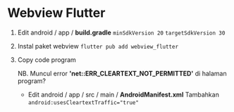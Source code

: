 # Webview Flutter
1. Edit android / app / **build.gradle** ```minSdkVersion 20``` ```targetSdkVersion 30```
2. Instal paket webview ```flutter pub add webview_flutter```
3. Copy code program

   NB. Muncul error **'net::ERR_CLEARTEXT_NOT_PERMITTED'** di halaman program?
   - Edit android / app / src / main / **AndroidManifest.xml** Tambahkan ```android:usesCleartextTraffic="true"```
